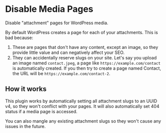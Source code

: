 # Disable Media Pages

Disable "attachment" pages for WordPress media.

By default WordPress creates a page for each of your attachments. This is bad because:

1. These are pages that don't have any content, except an image, so they provide little value and can negatively affect your SEO.
2. They can accidentally reserve slugs on your site. Let's say you upload an image named `contact.jpeg`, a page like `https://example.com/contact` is automatically created. If you then try to create a page named Contact, the URL will be `https://example.com/contact-2`.

## How it works

This plugin works by automatically setting all attachment slugs to an UUID v4, so they won't conflict with your pages. It will also automatically set 404 status if a media page is accessed.

You can also mangle any existing attachment slugs so they won't cause any issues in the future.
